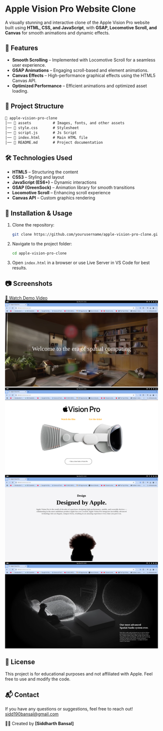 # Apple Vision Pro Website Clone

A visually stunning and interactive clone of the Apple Vision Pro website built using **HTML, CSS, and JavaScript**, with **GSAP, Locomotive Scroll, and Canvas** for smooth animations and dynamic effects.

## 🚀 Features

- **Smooth Scrolling** – Implemented with Locomotive Scroll for a seamless user experience.
- **GSAP Animations** – Engaging scroll-based and element animations.
- **Canvas Effects** – High-performance graphical effects using the HTML5 Canvas API.
- **Optimized Performance** – Efficient animations and optimized asset loading.

## 📂 Project Structure

```
📁 apple-vision-pro-clone
│── 📁 assets          # Images, fonts, and other assets
│── 📄 style.css       # Stylesheet
│── 📄 script.js       # Js Script
│── 📄 index.html      # Main HTML file
│── 📄 README.md       # Project documentation
```

## 🛠️ Technologies Used

- **HTML5** – Structuring the content
- **CSS3** – Styling and layout
- **JavaScript (ES6+)** – Dynamic interactions
- **GSAP (GreenSock)** – Animation library for smooth transitions
- **Locomotive Scroll** – Enhancing scroll experience
- **Canvas API** – Custom graphics rendering

## 📌 Installation & Usage

1. Clone the repository:
   ```bash
   git clone https://github.com/yourusername/apple-vision-pro-clone.git
   ```
2. Navigate to the project folder:
   ```bash
   cd apple-vision-pro-clone
   ```
3. Open `index.html` in a browser or use Live Server in VS Code for best results.

## 📷 Screenshots
[🎥 Watch Demo Video](assets/demo.webm)
![Screenshot from the website](assets/Ss1.png)
![Screenshot from the website](assets/Ss2.png)
![Screenshot from the website](assets/Ss3.png)
![Screenshots from the website](assets/Ss4.png)


## 📝 License

This project is for educational purposes and not affiliated with Apple. Feel free to use and modify the code.

## 📬 Contact

If you have any questions or suggestions, feel free to reach out!
sidd190bansal@gmail.com


👨‍💻 Created by **[Siddharth Bansal]**


